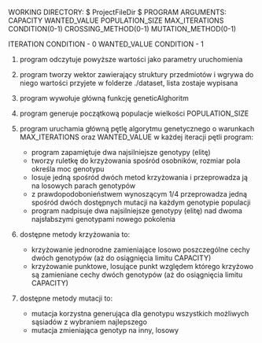 WORKING DIRECTORY: $ ProjectFileDir $
PROGRAM ARGUMENTS: CAPACITY WANTED_VALUE POPULATION_SIZE MAX_ITERATIONS CONDITION(0-1) CROSSING_METHOD(0-1) MUTATION_METHOD(0-1)

ITERATION CONDITION - 0
WANTED_VALUE CONDITION - 1


		   
		   
1. program odczytuje powyższe wartości jako parametry uruchomienia 
2. program tworzy wektor zawierający struktury przedmiotów i wgrywa do niego wartości przyjete w folderze ./dataset, lista zostaje wypisana
3. program wywołuje główną funkcję geneticAlghoritm 
4. program generuje początkową populacje wielkości POPULATION_SIZE
5. program uruchamia główną pętlę algorytmu genetycznego o warunkach MAX_ITERATIONS oraz WANTED_VALUE
	w każdej iteracji pętli program:
	- program zapamiętuje dwa najsilniejsze genotypy (elitę)
	- tworzy ruletkę do krzyżowania spośród osobników, rozmiar pola określa moc genotypu
	- losuje jedną spośród dwóch metod krzyżowania i przeprowadza ją na losowych parach genotypów
	- z prawdopodobonieństwem wynoszącym 1/4 przeprowadza jedną spośród dwóch dostępnych mutacji na każdym genotypie populacji
	- program nadpisuje dwa najsilniejsze genotypy (elitę) nad dwoma najsłabszymi genotypami nowego pokolenia
	
6. dostępne metody krzyżowania to:
	- krzyżowanie jednorodne zamieniające losowo poszczególne cechy dwóch genotypów (aż do osiągnięcia limitu CAPACITY)
	- krzyżowanie punktowe, losujące punkt względem którego krzyżowo są zamieniane cechy dwóch genotypów (aż do osiągnięcia limitu CAPACITY)
	
7. dostępne metody mutacji to:
	- mutacja korzystna generująca dla genotypu wszystkich możliwych sąsiadów z wybraniem najlepszego
	- mutacja zmieniająca genotyp na inny, losowy 